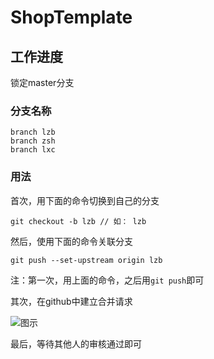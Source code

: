 # ShopTemplate

## 工作进度

锁定master分支


### 分支名称

```
branch lzb
branch zsh
branch lxc
```

### 用法

首次，用下面的命令切换到自己的分支

```
git checkout -b lzb // 如： lzb
```

然后，使用下面的命令关联分支

```
git push --set-upstream origin lzb
```

注：第一次，用上面的命令，之后用`git push`即可

其次，在github中建立合并请求

![图示](./pull.gif)

最后，等待其他人的审核通过即可